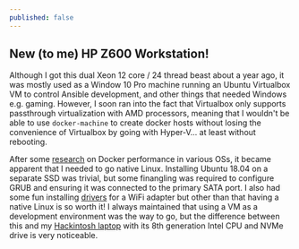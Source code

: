 ```yaml
---
published: false
---
```

## New (to me) HP Z600 Workstation!

Although I got this dual Xeon 12 core / 24 thread beast about a year ago, it was mostly used as a Window 10 Pro machine running an Ubuntu Virtualbox VM to control Ansible development, and other things that needed Windows e.g. gaming. However, I soon ran into the fact that Virtualbox only supports passthrough virtualization with AMD processors, meaning that I wouldn't be able to use `docker-machine` to create docker hosts without losing the convenience of Virtualbox by going with Hyper-V... at least without rebooting.

After some [research](https://www.reddit.com/r/docker/comments/7xvlye/docker_for_macwindows_performances_vs_linux/) on Docker performance in various OSs, it became apparent that I needed to go native Linux. Installing Ubuntu 18.04 on a separate SSD was trivial, but some finangling was required to configure GRUB and ensuring it was connected to the primary SATA port. I also had some fun installing [drivers](https://github.com/abperiasamy/rtl8812AU_8821AU_linux) for a WiFi adapter but other than that having a native Linux is so worth it! I always maintained that using a VM as a development environment was the way to go, but the difference between this and my [Hackintosh laptop](https://github.com/daliansky/XiaoMi-Pro-Hackintosh) with its 8th generation Intel CPU and NVMe drive is very noticeable.
